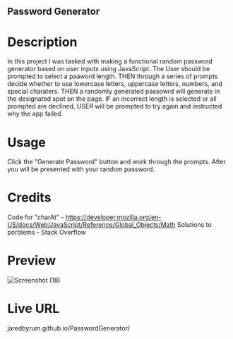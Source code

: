 ## Password Generator 

# Description 
In this project I was tasked with making a functional random password generator based on user inputs using JavaScript. 
The User should be prompted to select a paaword length.
THEN through a series of prompts decide whether to use lowercase letters, uppercase letters, numbers, and special charaters.
THEN a randomly generated passowrd will generate in the designated spot on the page.
IF an incorrect length is selected or all prompted are declined, USER will be prompted to try again and instructed why the app failed.

# Usage 
Click the "Generate Password" button and work through the prompts. After you will be presented with your random password.

# Credits
Code for "charAt" - https://developer.mozilla.org/en-US/docs/Web/JavaScript/Reference/Global_Objects/Math
Solutions to porblems - Stack Overflow

# Preview 
![Screenshot (18)](https://github.com/jaredbyrum/PasswordGenerator/assets/141647333/5161fdc0-92e7-43f0-b6dc-096d8ded10bd)

# Live URL 
jaredbyrum.github.io/PasswordGenerator/
